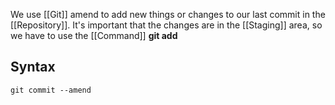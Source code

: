 
We use [[Git]] amend to add new things or changes to our last commit in the [[Repository]]. It's important that the changes are in the [[Staging]] area, so we have to use the [[Command]] **git add**

## Syntax
```
git commit --amend

```